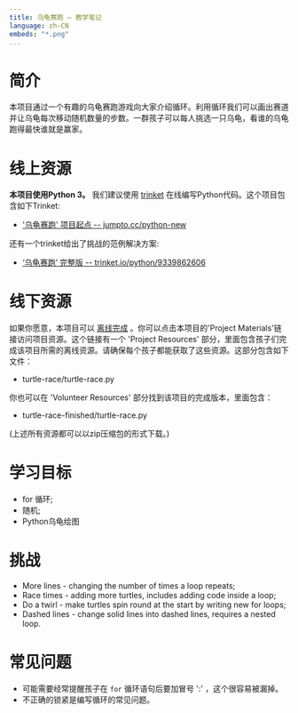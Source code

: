 ```yaml
---
title: 乌龟赛跑 — 教学笔记
language: zh-CN
embeds: "*.png"
...
```


# 简介

本项目通过一个有趣的乌龟赛跑游戏向大家介绍循环。利用循环我们可以画出赛道并让乌龟每次移动随机数量的步数。一群孩子可以每人挑选一只乌龟，看谁的乌龟跑得最快谁就是赢家。

# 线上资源

__本项目使用Python 3。__ 我们建议使用 [trinket](https://trinket.io/) 在线编写Python代码。这个项目包含如下Trinket:

+ ['乌龟赛跑' 项目起点 -- jumpto.cc/python-new](http://jumpto.cc/python-new)

还有一个trinket给出了挑战的范例解决方案:

+ [‘乌龟赛跑’ 完整版 -- trinket.io/python/9339862606](https://trinket.io/python/9339862606)

# 线下资源

如果你愿意，本项目可以 [离线完成](https://www.codeclubprojects.org/en-GB/resources/python-working-offline/) 。你可以点击本项目的'Project Materials'链接访问项目资源。这个链接有一个 'Project Resources' 部分，里面包含孩子们完成该项目所需的离线资源。请确保每个孩子都能获取了这些资源。这部分包含如下文件：

+ turtle-race/turtle-race.py

你也可以在 'Volunteer Resources' 部分找到该项目的完成版本，里面包含：

+ turtle-race-finished/turtle-race.py

(上述所有资源都可以以zip压缩包的形式下载。)

# 学习目标

+ for 循环;
+ 随机;
+ Python乌龟绘图

# 挑战

+ More lines - changing the number of times a loop repeats;
+ Race times - adding more turtles, includes adding code inside a loop;
+ Do a twirl - make turtles spin round at the start by writing new for loops;
+ Dashed lines - change solid lines into dashed lines, requires a nested loop.

# 常见问题

+ 可能需要经常提醒孩子在 `for` 循环语句后要加冒号 ':' ，这个很容易被漏掉。
+ 不正确的锁紧是编写循环的常见问题。